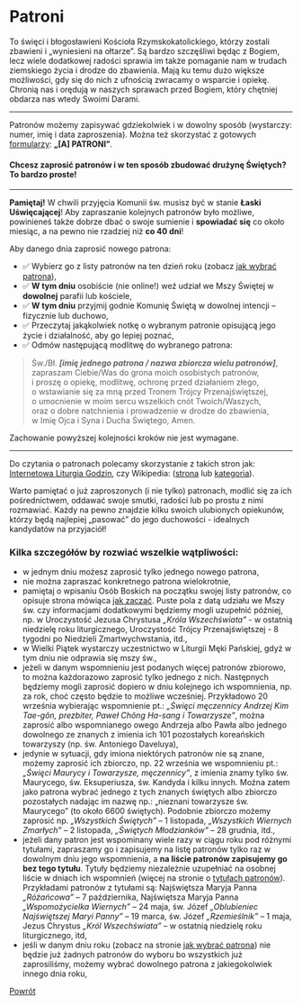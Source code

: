 # Patroni
To święci i błogosławieni Kościoła Rzymskokatolickiego, którzy zostali zbawieni i „wyniesieni na ołtarze”. Są bardzo szczęśliwi będąc z Bogiem, lecz wiele dodatkowej radości sprawia im także pomaganie nam w trudach ziemskiego życia i drodze do zbawienia. Mają ku temu dużo większe możliwości, gdy się do nich z ufnością zwracamy o wsparcie i opiekę. Chronią nas i orędują w naszych sprawach przed Bogiem, który chętniej obdarza nas wtedy Swoimi Darami.

---
Patronów możemy zapisywać gdziekolwiek i w dowolny sposób (wystarczy: numer, imię i data zaproszenia). Można też skorzystać z gotowych [formularzy](wszystkie_materialy_do_pobrania.md): **„[A] PATRONI”**.

#### Chcesz zaprosić patronów i w ten sposób zbudować drużynę Świętych? To bardzo proste!

---
**Pamiętaj!** W chwili przyjęcia Komunii św. musisz być w stanie **Łaski Uświęcającej**! Aby zapraszanie kolejnych patronów było możliwe, powinieneś także dobrze dbać o swoje sumienie i **spowiadać się** co około miesiąc, a na pewno nie rzadziej niż **co 40 dni**!

Aby danego dnia zaprosić nowego patrona:
- ✅ Wybierz go z listy patronów na ten dzień roku (zobacz [jak wybrać patrona](jak_wybrac_patrona_tytul_patrona_lub_swieto.md)),
- ✅ **W tym dniu** osobiście (nie online!) weź udział we Mszy Świętej w **dowolnej** parafii lub kościele,
- ✅ **W tym dniu** przyjmij godnie Komunię Świętą w dowolnej intencji – fizycznie lub duchowo,
- ✅ Przeczytaj jakąkolwiek notkę o wybranym patronie opisującą jego życie i działalność, aby go lepiej poznać,
- ✅ Odmów następującą modlitwę do wybranego patrona:

> Św./Bł. _**[imię jednego patrona / nazwa zbiorcza wielu patronów]**_,  
> zapraszam Ciebie/Was do grona moich osobistych patronów,  
> i proszę o opiekę, modlitwę, ochronę przed działaniem złego,  
> o wstawianie się za mną przed Tronem Trójcy Przenajświętszej,  
> o umocnienie w moim sercu wszelkich cnót Twoich/Waszych,  
> oraz o dobre natchnienia i prowadzenie w drodze do zbawienia,  
> w Imię Ojca i Syna i Ducha Świętego, Amen.

Zachowanie powyższej kolejności kroków nie jest wymagane.

---
Do czytania o patronach polecamy skorzystanie z takich stron jak: [Internetowa Liturgia Godzin](https://brewiarz.pl/czytelnia/swieci/index.php3), czy Wikipedia: ([strona](https://pl.wikipedia.org/wiki/%C5%9Awi%C4%99ci_i_b%C5%82ogos%C5%82awieni_Ko%C5%9Bcio%C5%82a_katolickiego) lub [kategoria](https://pl.wikipedia.org/wiki/Kategoria:%C5%9Awi%C4%99ci_katoliccy)).

Warto pamiętać o już zaproszonych (i nie tylko) patronach, modlić się za ich pośrednictwem, oddawać swoje smutki, radości lub po prostu z nimi rozmawiać. Każdy na pewno znajdzie kilku swoich ulubionych opiekunów, którzy będą najlepiej „pasować” do jego duchowości - idealnych kandydatów na przyjaciół!

### Kilka szczegółów by rozwiać wszelkie wątpliwości:
- w jednym dniu możesz zaprosić tylko jednego nowego patrona,
- nie można zapraszać konkretnego patrona wielokrotnie,
- pamiętaj o wpisaniu Osób Boskich na początku swojej listy patronów, co opisuje strona mówiąca [jak zacząć](jak_zaczac.md). Puste pola z datą udziału we Mszy św. czy informacjami dodatkowymi będziemy mogli uzupełnić później, np. w Uroczystość Jezusa Chrystusa _„Króla Wszechświata”_ - w ostatnią niedzielę roku liturgicznego, Uroczystość Trójcy Przenajświętszej - 8 tygodni po Niedzieli Zmartwychwstania, itd.,
- w Wielki Piątek wystarczy uczestnictwo w Liturgii Męki Pańskiej, gdyż w tym dniu nie odprawia się mszy św.,
- jeżeli w danym wspomnieniu jest podanych więcej patronów zbiorowo, to można każdorazowo zaprosić tylko jednego z nich. Następnych będziemy mogli zaprosić dopiero w dniu kolejnego ich wspomnienia, np. za rok, choć często będzie to możliwe wcześniej. Przykładowo 20 września wybierając wspomnienie pt.: _„Święci męczennicy Andrzej Kim Tae-gŏn, prezbiter, Paweł Chŏng Ha-sang i Towarzysze”_, można zaprosić albo wspomnianego owego Andrzeja albo Pawła albo jednego dowolnego ze znanych z imienia ich 101 pozostałych koreańskich towarzyszy (np. św. Antoniego Daveluya),
- jedynie w sytuacji, gdy imiona niektórych patronów nie są znane, możemy zaprosić ich zbiorczo, np. 22 września we wspomnieniu pt.: _„Święci Maurycy i Towarzysze, męczennicy”_, z imienia znamy tylko św. Maurycego, św. Eksuperiusza, św. Kandyda i kilku innych. Można zatem jako patrona wybrać jednego z tych znanych świętych albo zbiorczo pozostałych nadając im nazwę np.: „nieznani towarzysze św. Maurycego” (to około 6600 świętych). Podobnie zbiorczo możemy zaprosić np. _„Wszystkich Świętych”_ – 1 listopada, _„Wszystkich Wiernych Zmarłych”_ – 2 listopada, _„Świętych Młodzianków”_ – 28 grudnia, itd.,
- jeżeli dany patron jest wspominany wiele razy w ciągu roku pod różnymi tytułami, zapraszamy go i zapisujemy na listę patronów tylko raz w dowolnym dniu jego wspomnienia, a **na liście patronów zapisujemy go bez tego tytułu**. Tytuły będziemy niezależnie uzupełniać na osobnej liście w dniach ich wspomnień (więcej na stronie o [tytułach patronów](tytuly_patronow.md)). Przykładami patronów z tytułami są: Najświętsza Maryja Panna _„Różańcowa”_ – 7 października, Najświętsza Maryja Panna _„Wspomożycielka Wiernych”_ – 24 maja, św. Józef _„Oblubieniec Najświętszej Maryi Panny”_ – 19 marca, św. Józef _„Rzemieślnik”_ – 1 maja, Jezus Chrystus _„Król Wszechświata”_ – w ostatnią niedzielę roku liturgicznego, itd,
- jeśli w danym dniu roku (zobacz na stronie [jak wybrać patrona](jak_wybrac_patrona_tytul_patrona_lub_swieto.md)) nie będzie już żadnych patronów do wyboru bo wszystkich już zaprosiliśmy, możemy wybrać dowolnego patrona z jakiegokolwiek innego dnia roku,

[Powrót](index.md)
